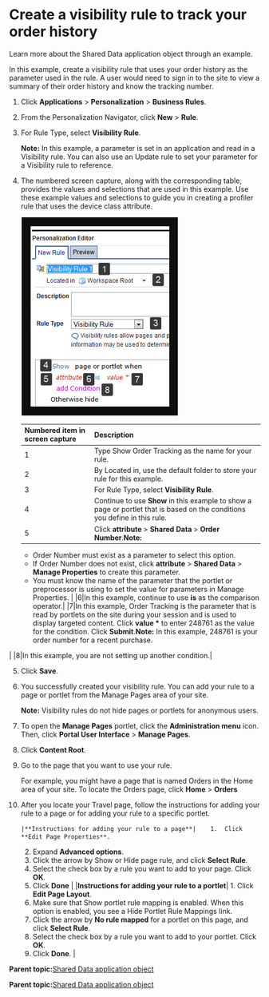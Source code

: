 # Create a visibility rule to track your order history

Learn more about the Shared Data application object through an example.

In this example, create a visibility rule that uses your order history as the parameter used in the rule. A user would need to sign in to the site to view a summary of their order history and know the tracking number.

1.  Click **Applications** \> **Personalization** \> **Business Rules**.

2.  From the Personalization Navigator, click **New** \> **Rule**.

3.  For Rule Type, select **Visibility Rule**.

    **Note:** In this example, a parameter is set in an application and read in a Visibility rule. You can also use an Update rule to set your parameter for a Visibility rule to reference.

4.  The numbered screen capture, along with the corresponding table, provides the values and selections that are used in this example. Use these example values and selections to guide you in creating a profiler rule that uses the device class attribute.

    ![Screen capture of a visibility rule in the Personalization Editor](../images/visibility_example.jpg)

    |Numbered item in screen capture|Description|
    |-------------------------------|-----------|
    |1|Type Show Order Tracking as the name for your rule.|
    |2|By Located in, use the default folder to store your rule for this example.|
    |3|For Rule Type, select **Visibility Rule**.|
    |4|Continue to use **Show** in this example to show a page or portlet that is based on the conditions you define in this rule.|
    |5|Click **attribute** \> **Shared Data** \> **Order Number**.**Note:**

    -   Order Number must exist as a parameter to select this option.
    -   If Order Number does not exist, click **attribute** \> **Shared Data** \> **Manage Properties** to create this parameter.
    -   You must know the name of the parameter that the portlet or preprocessor is using to set the value for parameters in Manage Properties.
|
    |6|In this example, continue to use **is** as the comparison operator.|
    |7|In this example, Order Tracking is the parameter that is read by portlets on the site during your session and is used to display targeted content. Click **value \*** to enter 248761 as the value for the condition. Click **Submit**.**Note:** In this example, 248761 is your order number for a recent purchase.

|
    |8|In this example, you are not setting up another condition.|

5.  Click **Save**.

6.  You successfully created your visibility rule. You can add your rule to a page or portlet from the Manage Pages area of your site.

    **Note:** Visibility rules do not hide pages or portlets for anonymous users.

7.  To open the **Manage Pages** portlet, click the **Administration menu** icon. Then, click **Portal User Interface** \> **Manage Pages**.

8.  Click **Content Root**.

9.  Go to the page that you want to use your rule.

    For example, you might have a page that is named Orders in the Home area of your site. To locate the Orders page, click **Home** \> **Orders**

10. After you locate your Travel page, follow the instructions for adding your rule to a page or for adding your rule to a specific portlet.

        |**Instructions for adding your rule to a page**|    1.  Click **Edit Page Properties**.
    2.  Expand **Advanced options**.
    3.  Click the arrow by Show or Hide page rule, and click **Select Rule**.
    4.  Select the check box by a rule you want to add to your page. Click **OK**.
    5.  Click **Done**
|
    |**Instructions for adding your rule to a portlet**|    1.  Click **Edit Page Layout**.
    2.  Make sure that Show portlet rule mapping is enabled. When this option is enabled, you see a Hide Portlet Rule Mappings link.
    3.  Click the arrow by **No rule mapped** for a portlet on this page, and click **Select Rule**.
    4.  Select the check box by a rule you want to add to your portlet. Click **OK**.
    5.  Click **Done**.
|


**Parent topic:**[Shared Data application object ](../contarget/targeting_shared_data.md)

**Parent topic:**[Shared Data application object ](../contarget/targeting_shared_data.md)

